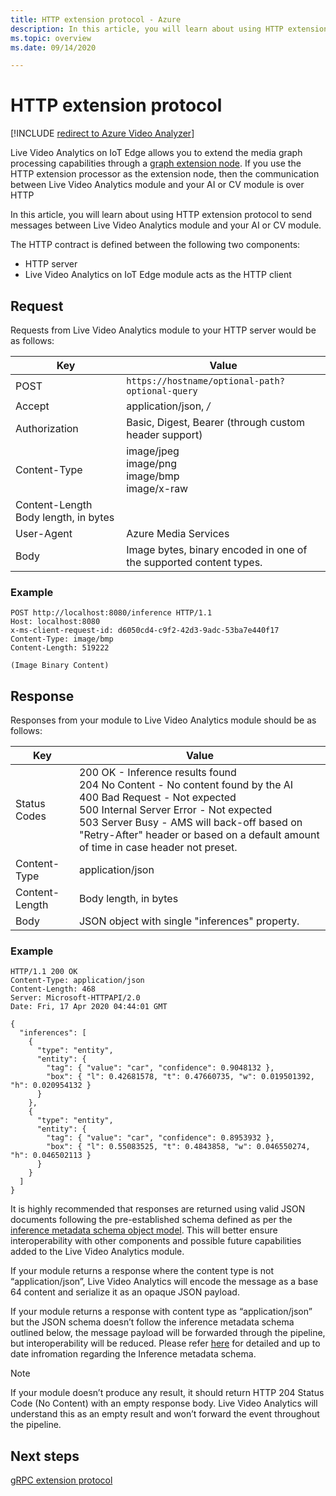 ```yaml
---
title: HTTP extension protocol - Azure
description: In this article, you will learn about using HTTP extension protocol to send messages between Live Video Analytics module and your AI or CV module.
ms.topic: overview
ms.date: 09/14/2020

---
```


# HTTP extension protocol

[!INCLUDE [redirect to Azure Video Analyzer](./includes/redirect-video-analyzer.md)]

Live Video Analytics on IoT Edge allows you to extend the media graph processing capabilities through a [graph extension node](./media-graph-extension-concept.md). If you use the HTTP extension processor as the extension node, then the communication between Live Video Analytics module and your AI or CV module is over HTTP

In this article, you will learn about using HTTP extension protocol to send messages between Live Video Analytics module and your AI or CV module. 

The HTTP contract is defined between the following two components:

* HTTP server
* Live Video Analytics on IoT Edge module acts as the HTTP client

## Request

Requests from Live Video Analytics module to your HTTP server would be as follows:

|Key|Value|
|---|---|
|POST|`https://hostname/optional-path?optional-query`|
|Accept|application/json,  */*|
|Authorization|Basic, Digest, Bearer (through custom header support)|
|Content-Type|image/jpeg<br/>image/png<br/>image/bmp<br/>image/x-raw|
|Content-Length	Body length, in bytes|
|User-Agent|Azure Media Services|
|Body|Image bytes, binary encoded in one of the supported content types.|

### Example

```
POST http://localhost:8080/inference HTTP/1.1
Host: localhost:8080
x-ms-client-request-id: d6050cd4-c9f2-42d3-9adc-53ba7e440f17
Content-Type: image/bmp
Content-Length: 519222

(Image Binary Content)
```

## Response

Responses from your module to Live Video Analytics module should be as follows:

|Key|Value|
|---|---|
|Status Codes|200 OK - Inference results found<br/>204 No Content - No content found by the AI<br/>400 Bad Request - Not expected<br/>500 Internal Server Error - Not expected<br/>503 Server Busy - AMS will back-off based on "Retry-After" header or based on a default amount of time in case header not preset.|
|Content-Type|application/json|
|Content-Length|Body length, in bytes|
|Body|JSON object with single "inferences" property.|

### Example

```
HTTP/1.1 200 OK
Content-Type: application/json
Content-Length: 468
Server: Microsoft-HTTPAPI/2.0
Date: Fri, 17 Apr 2020 04:44:01 GMT

{
  "inferences": [
    {
      "type": "entity",
      "entity": {
        "tag": { "value": "car", "confidence": 0.9048132 },
        "box": { "l": 0.42681578, "t": 0.47660735, "w": 0.019501392, "h": 0.020954132 }
      }
    },
    {
      "type": "entity",
      "entity": {
        "tag": { "value": "car", "confidence": 0.8953932 },
        "box": { "l": 0.55083525, "t": 0.4843858, "w": 0.046550274, "h": 0.046502113 }
      }
    }    
  ]
}
```

It is highly recommended that responses are returned using valid JSON documents following the pre-established schema defined as per the [inference metadata schema object model](./inference-metadata-schema.md). This will better ensure interoperability with other components and possible future capabilities added to the Live Video Analytics module.

If your module returns a response where the content type is not “application/json”, Live Video Analytics will encode the message as a base 64 content and serialize it as an opaque JSON payload.

If your module returns a response with content type as “application/json” but the JSON schema doesn’t follow the inference metadata schema outlined below, the message payload will be forwarded through the pipeline, but interoperability will be reduced. Please refer [here](./inference-metadata-schema.md) for detailed and up to date infromation regarding the Inference metadata schema.

> [!NOTE]
> If your module doesn’t produce any result, it should return HTTP 204 Status Code (No Content) with an empty response body. Live Video Analytics will understand this as an empty result and won’t forward the event throughout the pipeline.


## Next steps

[gRPC extension protocol](./grpc-extension-protocol.md)